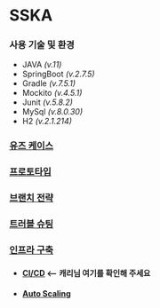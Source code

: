 # SSKA

### 사용 기술 및 환경
- JAVA *(v.11)*
- SpringBoot *(v.2.7.5)*
- Gradle *(v.7.5.1)*
- Mockito *(v.4.5.1)*
- Junit *(v.5.8.2)*
- MySql *(v.8.0.30)*
- H2 *(v.2.1.214)*

### [유즈 케이스](https://github.com/f-lab-edu/SSKA/wiki/01.-Use-Case)

### [프로토타입](https://github.com/f-lab-edu/SSKA/wiki/02.-ProtoType)

### [브랜치 전략](https://github.com/f-lab-edu/SSKA/wiki/03.-Branch-Strategy#git-flow)

### [트러블 슈팅](https://github.com/f-lab-edu/SSKA/wiki/04.-Trouble-Shooting)

### [인프라 구축](https://github.com/f-lab-edu/SSKA/wiki/06.-Infrastructure-building-story)
 - #### [CI/CD](https://github.com/f-lab-edu/SSKA/wiki/06.-Infrastructure-building-story#cicd-%EC%A0%81%EC%9A%A9)  <-- 캐리님 여기를 확인해 주세요
 - #### [Auto Scaling](https://github.com/f-lab-edu/SSKA/wiki/06.-Infrastructure-building-story#auto-scaling)
